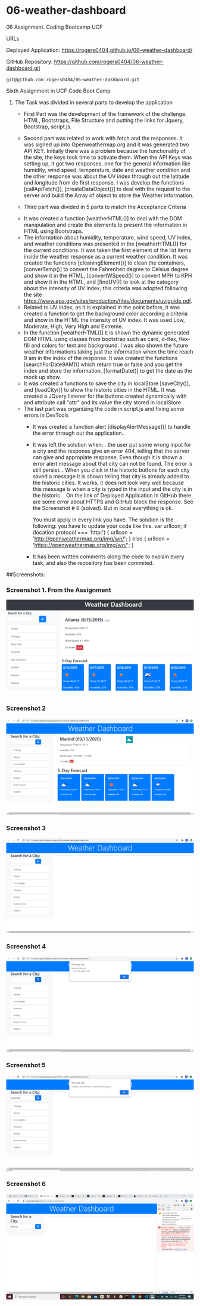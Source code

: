 # 06-weather-dashboard
06 Assignment. Coding Bootcamp UCF


URLs

Deployed Application: 
    https://rogers0404.github.io/06-weather-dashboard/

GitHub Repository:
    https://github.com/rogers0404/06-weather-dashboard.git 
    
    git@github.com:rogers0404/06-weather-dashboard.git 


Sixth Assignment in UCF Code Boot Camp

1. The Task was divided in several parts to develop the application
    - First Part was the development of the framework of the challenge. HTML, Bootstraps, File Structure and putting the links for Jquery, Bootstrap, script.js. 

    - Second part was related to work with fetch and the responses. It was signed up into Openweathermap.org and it was generated two API KEY. Initially there was a problem because the functionality of the site, the keys took time to activate them. When the API Keys was setting up, it got two responses. one for the general information like humidity, wind speed, temperature, date and weather condition and the other response was about the UV index through out the latitude and longitude from de first response. I was develop the functions [callApiFetch()], [createDataObject()] to deal with the request to the server and build the Array of object to store the Weather information.  

    - Third part was divided in 5 parts to match the Acceptance Criteria
    * It was created a function [weatherHTML()] to deal with the DOM manipulation and create the elements to present the information in HTML using Bootstraps.
    * The information about humidity, temperature, wind speed, UV index, and weather conditions was presented in the [weatherHTML()] for the current conditions. It was taken the first element of the list items inside the weather response as a current  weather condition. It was created the functions [cleaningElement()] to clean the containers, [converTemp()] to convert the Fahrenheit degree to Celsius degree and show it in the HTML, [convertWSpeed()] to convert MPH to KPH and show it in the HTML, and [findUV()] to look at the category about the intensity of UV index; this criteria was adopted following the site https://www.epa.gov/sites/production/files/documents/uviguide.pdf.
    * Related to UV index, as it is explained in the point before, it was created a function to get the background color according a criteria and show in the HTML the intensity of UV index. It was used Low, Moderate, High, Very High and Extreme.
    * In the function [weatherHTML()] it is shown the dynamic generated DOM HTML using classes from bootstrap such as card, d-flex, flex-fill and colors for text and background. I was also shown the future weather informations taking just the information when the time reach 9 am in the index of the response. It was created the functions [searchForDate9AM()] which return true or false and you get the index and store the information, [formatDate()] to get the date as the mock up show.  
    * It was created a functions to save the city in localStore [saveCity()], and [loadCity()] to show the historic cities in the HTML. It was created a JQuery listener for the buttons created dynamically with and attribute call "attr" and its value the city stored in localStore. 

    - The last part was organizing the code in script.js and fixing some errors in DevTools
        * It was created a function alert [displayAlertMessage()] to handle the error through out the application..
        * It was left the solution when:
            . the user put some wrong input for a city and the response give an error 404, telling that the server can give and appropiate response, Even though it is shown a error alert message about that city can not be found. The error is still persist. 
            . When you click in the historic buttons for each city saved a message it is shown telling that city is already added to the historic cities. It works, it does not look very well because this message is when a city is typed in the input and the city is in the historic. 
            . On the link of Deployed Application in GitHub there are some error about HTTPS and GitHub block the response. See the Screenshot # 6 (solved). But in local everything is ok. 
            
            You must apply in every link you have. The solution is the following:
                you have to update your code like this.
                    var urlIcon;
                    if (location.protocol === 'http:') {
                        urlIcon = 'http://openweathermap.org/img/wn/';
                    } else {
                        urlIcon = 'https://openweathermap.org/img/wn/';
                    }

        * It has been written comments along the code to explain every task, and also the repository has been commited.

##Screenshots:

### Screenshot 1. From the Assignment
![](./assets/images/image.png)

### Screenshot 2
![](./assets/images/image1.png)

### Screenshot 3
![](./assets/images/image2.png)

### Screenshot 4
![](./assets/images/image3.png)

### Screenshot 5
![](./assets/images/image4.png)

### Screenshot 6
![](./assets/images/image5.png)